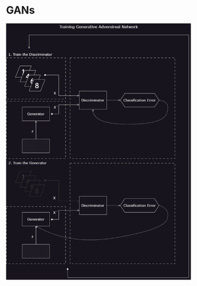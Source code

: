 # GANs

![trainin_gans.PNG](https://github.com/sulaiman-shamasna/GANs/blob/main/plots/training_gans.png)
